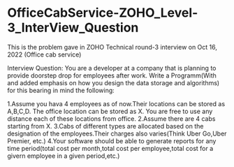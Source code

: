 # OfficeCabService-ZOHO_Level-3_InterView_Question
This is the problem gave in ZOHO Technical round-3 interview on Oct 16, 2022 (Office cab service)

Interview Question:
 You are a developer at a company that is planning to provide doorstep drop for employees after work.
 Write a Programm(With and added emphasis on how you design the data storage and algorithms) for this bearing in mind the following:

  1.Assume you hava 4 employees as of now.Their locations can be stored as A,B,C,D. The office location can be stored as X. You are free to use any distance
    each of these locations from office.
  2.Assume there are 4 cabs starting from X.
  3.Cabs of different types are allocated based on the designation of the employees.Their charges also varies(Think Uber Go,Uber Premier, etc.)
  4.Your software should be able to generate reports for any time period(total cost per month,total cost per employee,total cost for a givern employee in a given
  period,etc.)
